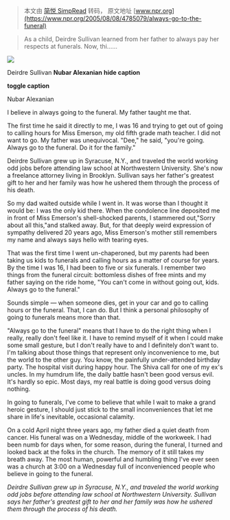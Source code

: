 > 本文由 [简悦 SimpRead](http://ksria.com/simpread/) 转码， 原文地址 [www.npr.org](https://www.npr.org/2005/08/08/4785079/always-go-to-the-funeral)

> As a child, Deirdre Sullivan learned from her father to always pay her respects at funerals. Now, thi......

 ![](https://media.npr.org/assets/img/2018/01/01/dsullivan200_sq-1fceae40a0fecddb87b401ff74d58a3047776705.jpg?s=800&c=85&f=jpeg) 

Deirdre Sullivan **Nubar Alexanian** ****hide caption****

****toggle caption****

Nubar Alexanian

I believe in always going to the funeral. My father taught me that.

The first time he said it directly to me, I was 16 and trying to get out of going to calling hours for Miss Emerson, my old fifth grade math teacher. I did not want to go. My father was unequivocal. "Dee," he said, "you're going. Always go to the funeral. Do it for the family."

Deirdre Sullivan grew up in Syracuse, N.Y., and traveled the world working odd jobs before attending law school at Northwestern University. She's now a freelance attorney living in Brooklyn. Sullivan says her father's greatest gift to her and her family was how he ushered them through the process of his death.

So my dad waited outside while I went in. It was worse than I thought it would be: I was the only kid there. When the condolence line deposited me in front of Miss Emerson's shell-shocked parents, I stammered out,"Sorry about all this,"and stalked away. But, for that deeply weird expression of sympathy delivered 20 years ago, Miss Emerson's mother still remembers my name and always says hello with tearing eyes.

That was the first time I went un-chaperoned, but my parents had been taking us kids to funerals and calling hours as a matter of course for years. By the time I was 16, I had been to five or six funerals. I remember two things from the funeral circuit: bottomless dishes of free mints and my father saying on the ride home, "You can't come in without going out, kids. Always go to the funeral."

Sounds simple — when someone dies, get in your car and go to calling hours or the funeral. That, I can do. But I think a personal philosophy of going to funerals means more than that.

"Always go to the funeral" means that I have to do the right thing when I really, really don't feel like it. I have to remind myself of it when I could make some small gesture, but I don't really have to and I definitely don't want to. I'm talking about those things that represent only inconvenience to me, but the world to the other guy. You know, the painfully under-attended birthday party. The hospital visit during happy hour. The Shiva call for one of my ex's uncles. In my humdrum life, the daily battle hasn't been good versus evil. It's hardly so epic. Most days, my real battle is doing good versus doing nothing.

In going to funerals, I've come to believe that while I wait to make a grand heroic gesture, I should just stick to the small inconveniences that let me share in life's inevitable, occasional calamity.

On a cold April night three years ago, my father died a quiet death from cancer. His funeral was on a Wednesday, middle of the workweek. I had been numb for days when, for some reason, during the funeral, I turned and looked back at the folks in the church. The memory of it still takes my breath away. The most human, powerful and humbling thing I've ever seen was a church at 3:00 on a Wednesday full of inconvenienced people who believe in going to the funeral.

_Deirdre Sullivan grew up in Syracuse, N.Y., and traveled the world working odd jobs before attending law school at Northwestern University. Sullivan says her father's greatest gift to her and her family was how he ushered them through the process of his death._